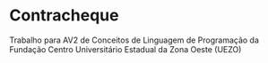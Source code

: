 # Contracheque
Trabalho para AV2 de Conceitos de Linguagem de Programação da Fundação Centro Universitário Estadual da Zona Oeste (UEZO)
